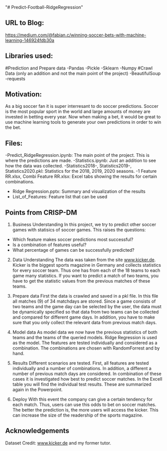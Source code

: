 "# Predict-Football-RidgeRegression" 

## URL to Blog:
https://medium.com/@fabian.c/winning-soccer-bets-with-machine-learning-146924fdb30a

## Libraries used:
#Prediction and Prepare data
-Pandas
-Pickle
-Sklearn 
-Numpy
#Crawl Data (only an addition and not the main point of the project)
-BeautifulSoup
-requests

## Motivation:
As a big soccer fan it is super interresant to do soccer predictions. Soccer is the most popular sport in the world and large amounts of money are invested in betting every year. Now when making a bet, it would be great to use machine learning tools to generate your own predictions in order to win the bet.

## Files: 
-Predict_RidgeRegression.ipynb: The main point of the project. This is where the predictions are made. 
-Statistics.ipynb: Just an addition to see how the data was collected. 
-Statistics2018-, Statistics2019-, Statistics2020.pkl: Statistics for the 2018, 2019, 2020 seasons.
-1 Feature RR.xlsx, Combi Feature RR.xlsx: Excel tabs showing the results for certain combinations.
- Ridge Regression.pptx: Summary and visualization of the results
- List_of_Features: Feature list that can be used

## Points from CRISP-DM

1.  Business Understanding
In this project, we try to predict other soccer games with statisics of soccer games.
This raises the questions:
- Which feature makes soccer predictions most successful?
- Is a combination of features useful?
- What percentage of games can be successfully predicted?

2. Data Understanding
The data was taken from the site www.kicker.de. Kicker is the biggest sports magazine in Germany and collects statistics for every soccer team. Thus one has from each of the 18 teams to each game many statistics.
If you want to predict a match of two teams, you have to get the statistic values from the previous matches of these teams. 

3. Prepare data 
First the data is crawled and saved in a pkl file. In this file all matches (9) of 34 matchdays are stored. 
Since a game consists of two teams and the game day can be selected by the user, the data must be dynamically specified so that data from two teams can be collected and compared for different game days. In addition, you have to make sure that you only collect the relevant data from previous match days.

4. Model data
As model data we now have the previous statistics of both teams and the teams of the queried models. Ridge Regression is used as the model. The features are tested individually and considered as a combination. The combinations are chosen with RandomForrest and by hand.

5. Results
Different scenarios are tested. First, all features are tested individually and a number of combinations. In addition, a different a number of previous match days are considered. In combination of these cases it is investigated how best to predict soccer matches. In the Excell table you will find the individual test results. These are summarized again in the Powerpoint. 

6. Deploy 
With this event the company can give a certain tendency for each match. Thus, users can use this odds to bet on soccer matches. The better the prediction is, the more users will access the kicker. This can increase the size of the readership of the sports magazine.

## Acknowledgements

Dataset Credit: 
    www.kicker.de and my former tutor.